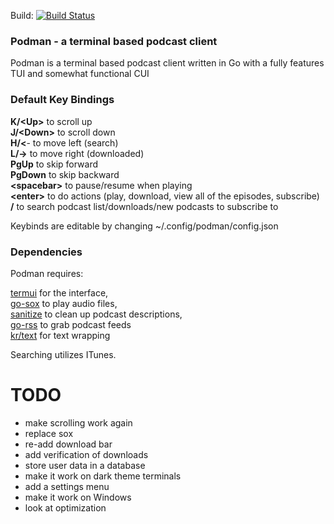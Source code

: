 Build: [![Build Status](https://travis-ci.org/hunterwerlla/podman.svg?branch=master)](https://travis-ci.org/hunterwerlla/podman)
### Podman - a terminal based podcast client
Podman is a terminal based podcast client written in Go with a fully features TUI and somewhat functional CUI

### Default Key Bindings
**K/&lt;Up&gt;** to scroll up<br/>
**J/&lt;Down&gt;** to scroll down<br/>
**H/&lt;**- to move left (search)<br/>
**L/-&gt;** to move right (downloaded)<br/>
**PgUp** to skip forward<br/>
**PgDown** to skip backward<br/>
**&lt;spacebar&gt;** to pause/resume when playing<br/>
**&lt;enter&gt;** to do actions (play, download, view all of the episodes, subscribe)<br/>
**/** to search podcast list/downloads/new podcasts to subscribe to

Keybinds are editable by changing ~/.config/podman/config.json

### Dependencies
Podman requires:

[termui](https://github.com/gizak/termui) for the interface,  
[go-sox](https://github.com/krig/go-sox) to play audio files,  
[sanitize](https://github.com/kennygrant/sanitize) to clean up podcast descriptions,  
[go-rss](https://github.com/ungerik/go-rss) to grab podcast feeds  
[kr/text](https://github.com/kr/text) for text wrapping

Searching utilizes ITunes.

# TODO
* make scrolling work again
* replace sox
* re-add download bar
* add verification of downloads
* store user data in a database
* make it work on dark theme terminals
* add a settings menu
* make it work on Windows
* look at optimization